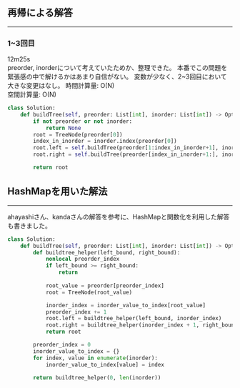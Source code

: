 
## 再帰による解答
---
### 1~3回目
12m25s<br>
preorder, inorderについて考えていたためか、整理できた。
本番でこの問題を緊張感の中で解けるかはあまり自信がない。
変数が少なく、2~3回目において大きな変更はなし。
時間計算量: O(N)<br>
空間計算量: O(N)<br>

```python
class Solution:
    def buildTree(self, preorder: List[int], inorder: List[int]) -> Optional[TreeNode]:
        if not preorder or not inorder:
            return None
        root = TreeNode(preorder[0])
        index_in_inorder = inorder.index(preorder[0])
        root.left = self.buildTree(preorder[1:index_in_inorder+1], inorder[:index_in_inorder])
        root.right = self.buildTree(preorder[index_in_inorder+1:], inorder[index_in_inorder+1:])

        return root
```

## HashMapを用いた解法 
---
ahayashiさん、kandaさんの解答を参考に、HashMapと関数化を利用した解答も書きました。
```python
class Solution:
    def buildTree(self, preorder: List[int], inorder: List[int]) -> Optional[TreeNode]:
        def buildtree_helper(left_bound, right_bound):
            nonlocal preorder_index
            if left_bound >= right_bound:
                return
            
            root_value = preorder[preorder_index]
            root = TreeNode(root_value)

            inorder_index = inorder_value_to_index[root_value]
            preorder_index += 1
            root.left = buildtree_helper(left_bound, inorder_index)
            root.right = buildtree_helper(inorder_index + 1, right_bound) 
            return root

        preorder_index = 0
        inorder_value_to_index = {}
        for index, value in enumerate(inorder):
            inorder_value_to_index[value] = index

        return buildtree_helper(0, len(inorder))
```

